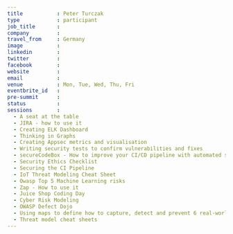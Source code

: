 ```yaml
---
title           : Peter Turczak
type            : participant
job_title       :
company         :
travel_from     : Germany
image           :
linkedin        :
twitter         :
facebook        :
website         :
email           :
venue           : Mon, Tue, Wed, Thu, Fri
eventbrite_id   :
pre-summit      :
status          :
sessions        :
  - A seat at the table
  - JIRA - how to use it
  - Creating ELK Dashboard
  - Thinking in Graphs
  - Creating Appsec metrics and visualisation
  - Writing security tests to confirm vulnerabilities and fixes
  - secureCodeBox - How to improve your CI/CD pipeline with automated security tests
  - Security Ethics Checklist
  - Securing the CI Pipeline
  - IoT Threat Modeling Cheat Sheet
  - Owasp Top 5 Machine Learning risks
  - Zap - How to use it
  - Juice Shop Coding Day
  - Cyber Risk Modeling
  - OWASP Defect Dojo
  - Using maps to define how to capture, detect and prevent 6 real-world security incidents
  - Threat model cheat sheets
---
```


<!-- put more details about participant here -->
